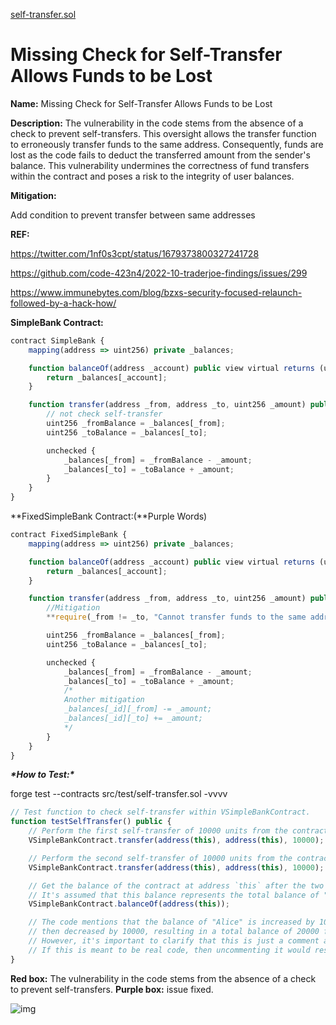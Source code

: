 [self-transfer.sol](https://github.com/SunWeb3Sec/DeFiVulnLabs/blob/main/src/test/self-transfer.sol)

# Missing Check for Self-Transfer Allows Funds to be Lost

**Name:** Missing Check for Self-Transfer Allows Funds to be Lost

**Description:** The vulnerability in the code stems from the absence of a check to prevent self-transfers. This oversight allows the transfer function to erroneously transfer funds to the same address. Consequently, funds are lost as the code fails to deduct the transferred amount from the sender's balance. This vulnerability undermines the correctness of fund transfers within the contract and poses a risk to the integrity of user balances.

**Mitigation:**

Add condition to prevent transfer between same addresses

**REF:**

https://twitter.com/1nf0s3cpt/status/1679373800327241728

https://github.com/code-423n4/2022-10-traderjoe-findings/issues/299

https://www.immunebytes.com/blog/bzxs-security-focused-relaunch-followed-by-a-hack-how/

**SimpleBank Contract:**

```jsx
contract SimpleBank {
    mapping(address => uint256) private _balances;

    function balanceOf(address _account) public view virtual returns (uint256) {
        return _balances[_account];
    }

    function transfer(address _from, address _to, uint256 _amount) public {
        // not check self-transfer
        uint256 _fromBalance = _balances[_from];
        uint256 _toBalance = _balances[_to];

        unchecked {
            _balances[_from] = _fromBalance - _amount;
            _balances[_to] = _toBalance + _amount;
        }
    }
}
```

**FixedSimpleBank Contract:(**Purple Words)

```jsx
contract FixedSimpleBank {
    mapping(address => uint256) private _balances;

    function balanceOf(address _account) public view virtual returns (uint256) {
        return _balances[_account];
    }

    function transfer(address _from, address _to, uint256 _amount) public {
        //Mitigation
        **require(_from != _to, "Cannot transfer funds to the same address.");**

        uint256 _fromBalance = _balances[_from];
        uint256 _toBalance = _balances[_to];

        unchecked {
            _balances[_from] = _fromBalance - _amount;
            _balances[_to] = _toBalance + _amount;
            /*
            Another mitigation
            _balances[_id][_from] -= _amount;
            _balances[_id][_to] += _amount;
            */
        }
    }
}
```

***\*How to Test:\****

forge test --contracts src/test/self-transfer.sol -vvvv

```jsx
// Test function to check self-transfer within VSimpleBankContract.
function testSelfTransfer() public {
    // Perform the first self-transfer of 10000 units from the contract to itself.
    VSimpleBankContract.transfer(address(this), address(this), 10000);

    // Perform the second self-transfer of 10000 units from the contract to itself.
    VSimpleBankContract.transfer(address(this), address(this), 10000);

    // Get the balance of the contract at address `this` after the two transfers.
    // It's assumed that this balance represents the total balance of "Alice."
    VSimpleBankContract.balanceOf(address(this));

    // The code mentions that the balance of "Alice" is increased by 10000,
    // then decreased by 10000, resulting in a total balance of 20000 for "Alice."
    // However, it's important to clarify that this is just a comment and not actual code execution.
    // If this is meant to be real code, then uncommenting it would result in the calculations.
}
```

**Red box:** The vulnerability in the code stems from the absence of a check to prevent self-transfers. **Purple box:** issue fixed.

![img](https://web3sec.notion.site/image/https%3A%2F%2Fs3-us-west-2.amazonaws.com%2Fsecure.notion-static.com%2Fc5af0213-401d-43e9-aa06-fc457ac0dc40%2FUntitled.png?table=block&id=08376c60-c818-47ca-9da1-fcfafdb5f707&spaceId=369b5001-5511-4fe6-a099-48af1d841f20&width=2000&userId=&cache=v2)